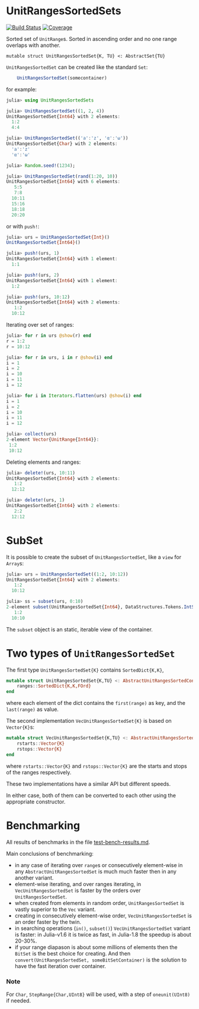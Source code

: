 # UnitRangesSortedSets

[![Build Status](https://github.com/denius/UnitRangesSortedSets.jl/actions/workflows/CI.yml/badge.svg?branch=main)](https://github.com/denius/UnitRangesSortedSets.jl/actions/workflows/CI.yml?query=branch%3Amain)
[![Coverage](https://codecov.io/gh/denius/UnitRangesSortedSets.jl/branch/main/graph/badge.svg)](https://codecov.io/gh/denius/UnitRangesSortedSets.jl)


Sorted set of `UnitRange`s. Sorted in ascending order and no one range overlaps with another.

    mutable struct UnitRangesSortedSet{K, TU} <: AbstractSet{TU}

`UnitRangesSortedSet` can be created like the standard `Set`:

```julia
    UnitRangesSortedSet(somecontainer)
```

for example:
```julia
julia> using UnitRangesSortedSets

julia> UnitRangesSortedSet((1, 2, 4))
UnitRangesSortedSet{Int64} with 2 elements:
  1:2
  4:4

julia> UnitRangesSortedSet(('a':'z', 'α':'ω'))
UnitRangesSortedSet{Char} with 2 elements:
  'a':'z'
  'α':'ω'

julia> Random.seed!(1234);

julia> UnitRangesSortedSet(rand(1:20, 10))
UnitRangesSortedSet{Int64} with 6 elements:
   5:5
   7:8
  10:11
  15:16
  18:18
  20:20
```

or with `push!`:

```julia
julia> urs = UnitRangesSortedSet{Int}()
UnitRangesSortedSet{Int64}()

julia> push!(urs, 1)
UnitRangesSortedSet{Int64} with 1 element:
  1:1

julia> push!(urs, 2)
UnitRangesSortedSet{Int64} with 1 element:
  1:2

julia> push!(urs, 10:12)
UnitRangesSortedSet{Int64} with 2 elements:
   1:2
  10:12
```

Iterating over set of ranges:

```julia
julia> for r in urs @show(r) end
r = 1:2
r = 10:12

julia> for r in urs, i in r @show(i) end
i = 1
i = 2
i = 10
i = 11
i = 12

julia> for i in Iterators.flatten(urs) @show(i) end
i = 1
i = 2
i = 10
i = 11
i = 12

julia> collect(urs)
2-element Vector{UnitRange{Int64}}:
 1:2
 10:12
```

Deleting elements and ranges:
```julia
julia> delete!(urs, 10:11)
UnitRangesSortedSet{Int64} with 2 elements:
   1:2
  12:12

julia> delete!(urs, 1)
UnitRangesSortedSet{Int64} with 2 elements:
   2:2
  12:12
```

# SubSet

It is possible to create the subset of `UnitRangesSortedSet`, like a `view` for `Array`s:
```julia
julia> urs = UnitRangesSortedSet((1:2, 10:12))
UnitRangesSortedSet{Int64} with 2 elements:
   1:2
  10:12

julia> ss = subset(urs, 0:10)
2-element subset(UnitRangesSortedSet{Int64}, DataStructures.Tokens.IntSemiToken(3):DataStructures.Tokens.IntSemiToken(4)):
   1:2
  10:10
```

The `subset` object is an static, iterable view of the container.

# Two types of `UnitRangesSortedSet`

The first type `UnitRangesSortedSet{K}` contains `SortedDict{K,K}`,
```julia
mutable struct UnitRangesSortedSet{K,TU} <: AbstractUnitRangesSortedContainer{K,TU}
    ranges::SortedDict{K,K,FOrd}
end
```
where each element of the dict contains the `first(range)` as key, and the `last(range)` as value.

The second implementation `VecUnitRangesSortedSet{K}` is based on `Vector{K}`s:
```julia
mutable struct VecUnitRangesSortedSet{K,TU} <: AbstractUnitRangesSortedContainer{K,TU}
    rstarts::Vector{K}
    rstops::Vector{K}
end
```
where `rstarts::Vector{K}` and `rstops::Vector{K}` are the starts and stops of
the ranges respectively.

These two implementations have a similar API but different speeds.

In either case, both of them can be converted to each other using the appropriate constructor.

# Benchmarking

All results of benchmarks in the file [test-bench-results.md](test/test-bench-results.md).

Main conclusions of benchmarking:
* in any case of iterating over `range`s or consecutively element-wise in any `AbstractUnitRangesSortedSet` is
  much much faster then in any another variant.
* element-wise iterating, and over ranges iterating, in `VecUnitRangesSortedSet` is faster by
  the orders over `UnitRangesSortedSet`.
* when created from elements in random order, `UnitRangesSortedSet` is vastly superior
  to the `Vec` variant.
* creating in consecutively element-wise order, `VecUnitRangesSortedSet` is an order faster by the twin.
* in searching operations (`in()`, `subset()`) `VecUnitRangesSortedSet` variant is faster:
  in Julia-v1.6 it is twice as fast, in Julia-1.8 the speedup is about 20-30%.
* if your range diapason is about some millions of elements then the `BitSet` is the best choice
  for creating. And then `convert(UnitRangesSortedSet, someBitSetContainer)` is the solution to
  have the fast iteration over container.

### Note

For `Char`, `StepRange{Char,UInt8}` will be used, with a step of `oneunit(UInt8)` if needed.
